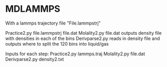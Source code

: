 # MDLAMMPS

With a lammps trajectory file "File.lammpstrj"

Practice2.py file.lammpstrj file.dat
Molality2.py file.dat outputs density file with densities in each of the bins 
Derivparse2.py reads in density file and outputs where to split the 120 bins into liquid/gas 

Inputs for each step:
Practice2.py lammps.traj
Molality2.py file.dat
Derivparse2.py density2.txt

